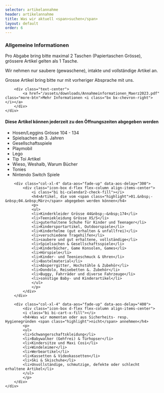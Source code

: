 ```yaml
---
selector: artikelannahme
header: artikelannahme
title: Was wir aktuell <span>suchen</span>
layout: default
order: 6
---
```


<div class="row gy-4">

  <div class="col-lg-4" data-aos="fade-up" data-aos-delay="100">
    <div class="artikelannahme-box">
        <h3>Allgemeine Informationen</h3>
        <p>
        Pro Abgabe bring bitte maximal 2 Taschen (Papiertaschen Grösse), grössere Artikel gelten als 1 Tasche. 
        </p>
        <p>Wir nehmen nur saubere (gewaschene), intakte und vollständige Artikel an. 
        </p>
        <p>Grosse Artikel bring bitte nur mit vorheriger Absprache mit uns.
        </p>
        
        <div class="text-center">
            <a href="/assets/downloads/Annahmeinformationen_Maerz2023.pdf" class="more-btn">Mehr Informationen <i class="bx bx-chevron-right"></i></a>
        </div>
    </div>
  </div>

  <div class="col-lg-8 d-flex align-items-center">
    <div class="row gy-4">  
        <div class="col-xl-4" data-aos="fade-up" data-aos-delay="200">
            <div class="icon-box d-flex flex-column align-items-center">
                <i class="bi bi-bag-heart-fill"></i>
                <h4>Diese Artikel können <span class="highlight">jederzeit</span> zu den Öffnungszeiten abgegeben werden</h4>
                <p>
                <ul>
                <li>Hosen/Leggins Grösse 104&nbsp;-&nbsp;134</li>
                <li>Spielsachen ab 3. Jahren</li>
                <li>Gesellschaftsspiele</li>
                <li>Playmobil</li>
                <li>Lego</li>
                <li>Tip Toi Artikel</li>
                <li>Wieso, Weshalb, Warum Bücher</li>
                <li>Tonies</li>
                <li>Nintendo Switch Spiele</li>
                </ul>
                </p>
            </div>
        </div>
    
        <div class="col-xl-4" data-aos="fade-up" data-aos-delay="300">
            <div class="icon-box d-flex flex-column align-items-center">
                <i class="bi bi-calendar2-check-fill"></i>
                <h4>Artikel, die vom <span class="highlight">01.&nbsp;-&nbsp;04.&nbsp;März</span> abgegeben werden können</h4>
                <p>
                <ul>
                <li>Kinderkleider Grösse 44&nbsp;–&nbsp;174</li>
                <li>Teeniekleidung Grösse XS/S</li>
                <li>guterhaltene Schuhe für Kinder und Teenager</li>
                <li>Kindersportartikel, Outdoorspiele</li>
                <li>Kinderhelme (gut erhalten & unfallfrei)</li>
                <li>verschiedene Tragehilfen</li>
                <li>saubere und gut erhaltene, vollständige</li>
                <li>Spielsachen & Gesellschaftsspiele</li>
                <li>Kinderbücher, Game Konsolen, Games</li>
                <li>Hörspiele</li>
                <li>Kinder- und Teenieschmuck & Uhren</li>
                <li>Bastelmaterial</li>
                <li>Absperrgitter, Hochstühle & Zubehör</li>
                <li>Dondolo, Reisebetten &. Zubehör</li>
                <li>Buggy, Fahrräder und diverse Fahrzeuge</li>
                <li>sonstige Baby- und Kinderartikel</li>
                </ul>
                </p>
            </div>
        </div>

        <div class="col-xl-4" data-aos="fade-up" data-aos-delay="400">
            <div class="icon-box d-flex flex-column align-items-center">
            <i class="bi bi-cart-x-fill"></i>
            <h4>Was wir momentan oder aus Sicherheits- resp. Hygienegründen <span class="highlight">nicht</span> annehmen</h4>
            <p>
            <ul>
            <li>Schwangerschaftskleidung</li>
            <li>Babywalker (Gehfrei) & Türhopser</li>
            <li>Kindersitze und Maxi Cosi</li>
            <li>Windeleimer</li>
            <li>Werbeartikel</li>
            <li>Kassetten & Videokassetten</li>
            <li>Ski & Skischuhe</li>
            <li>Unvollständige, schmutzige, defekte oder schlecht erhaltene Artikel</li>
            </ul>
            </p>
        </div>
    </div>
  </div>
  </div>
</div>

